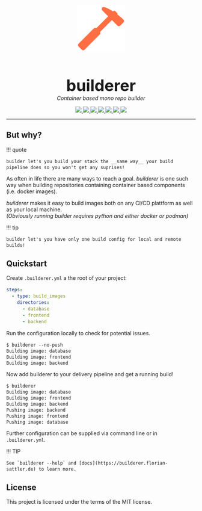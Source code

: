 <div style="text-align:center">
    <a href="https://builderer.florian-sattler.de">
        <img src="logo-color.svg" width="25%">
    </a>
    <h1 style="margin-bottom:0;font-size:3em;">
        builderer
    </h1>
    <p style="margin-top:0;">
        <em>Container based mono repo builder</em>
    </p>
    <p> 
        <a href="https://pypi.python.org/pypi/builderer">
            <img src="https://img.shields.io/pypi/v/builderer.svg">
        </a>
        <a href="https://pepy.tech/project/builderer">
            <img src="https://pepy.tech/badge/builderer">
        </a>
        <a href="https://github.com/florian-sattler/builderer">
            <img src="https://img.shields.io/pypi/pyversions/builderer.svg">
        </a>
        <a href="https://github.com/florian-sattler/builderer/blob/main/LICENSE">
            <img src="https://img.shields.io/github/license/florian-sattler/builderer.svg">
        </a>
        <a href="https://github.com/florian-sattler/builderer/releases">
            <img src="https://img.shields.io/github/v/release/florian-sattler/builderer?label=github">
        </a>
        <a href="https://builderer.florian-sattler.de">
            <img src="https://img.shields.io/badge/docs-yes-brightgreen">
        </a>
        <img src="https://img.shields.io/badge/made%20with-%E2%99%A5%EF%B8%8F-red">
    </p>
</div>

---

## But why?

!!! quote

    builder let's you build your stack the __same way__ your build pipeline does so you won't get any suprises!

As often in life there are many ways to reach a goal.
_builderer_ is one such way when building repositories containing container based components (i.e. docker images).

_builderer_ makes it easy to build images both on any CI/CD plattform as well as your local machine.
<br>_(Obviously running builder requires python and either docker or podman)_

!!! tip

    builder let's you have only one build config for local and remote builds!

## Quickstart

Create `.builderer.yml` a the root of your project:

```yaml
steps:
  - type: build_images
    directories:
      - database
      - frontend
      - backend
```

Run the configuration locally to check for potential issues.

```shell
$ builderer --no-push
Building image: database
Building image: frontend
Building image: backend
```

Now add builderer to your delivery pipeline and get a running build!

```shell
$ builderer
Building image: database
Building image: frontend
Building image: backend
Pushing image: backend
Pushing image: frontend
Pushing image: database
```

Further configuration can be supplied via command line or in `.builderer.yml`.

!!! TIP

    See `builderer --help` and [docs](https://builderer.florian-sattler.de) to learn more.

## License

This project is licensed under the terms of the MIT license.
